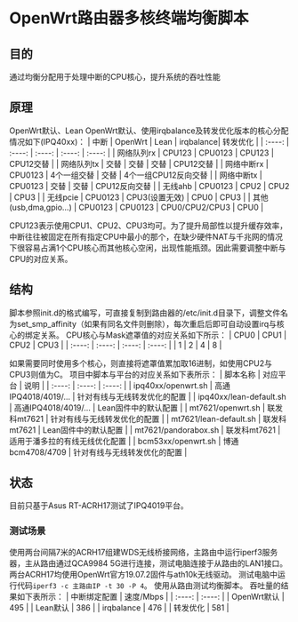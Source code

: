 # OpenWrt路由器多核终端均衡脚本
## 目的
通过均衡分配用于处理中断的CPU核心，提升系统的吞吐性能
## 原理
OpenWrt默认、Lean OpenWrt默认、使用irqbalance及转发优化版本的核心分配情况如下(IPQ40xx)：
| 中断 | OpenWrt | Lean | irqbalance| 转发优化 | 
| :----: | :----: | :----: | :----: | :----: |
| 网络队列rx | CPU123 | CPU0123 | CPU123 | CPU12交替 |
| 网络队列tx | 交替 | 交替 | 交替 | CPU12交替 |
| 网络中断rx | CPU0123 | 4个一组交替 | 交替 | 4个一组CPU12反向交替 |
| 网络中断tx | CPU0123 | 交替 | 交替 | CPU12反向交替 |
| 无线ahb | CPU0123 | CPU2 | CPU2 | CPU3 |
| 无线pcie | CPU0123 | CPU3(设置无效) | CPU0 | CPU3 |
| 其他(usb,dma,gpio...) | CPU0123 | CPU0123 | CPU0/CPU2/CPU3 | CPU0 |

CPU123表示使用CPU1、CPU2、CPU3均可。为了提升局部性以提升缓存效率，中断往往被固定在所有指定CPU中最小的那个，在缺少硬件NAT与千兆网的情况下很容易占满1个CPU核心而其他核心空闲，出现性能瓶颈。因此需要调整中断与CPU的对应关系。
## 结构
脚本参照init.d的格式编写，可直接复制到路由器的/etc/init.d目录下，调整文件名为set_smp_affinity（如果有同名文件则删除），每次重启后即可自动设置irq与核心的绑定关系。
CPU核心与Mask遮罩值的对应关系如下所示：
| CPU0 | CPU1 | CPU2 | CPU3 |
| :----: | :----: | :----: | :----: |
| 1 | 2 | 4 | 8 |

如果需要同时使用多个核心，则直接将遮罩值累加取16进制，如使用CPU2与CPU3则值为C。
项目中脚本与平台的对应关系如下表所示：
| 脚本名称 | 对应平台 | 说明 |
| :----: | :----: | :----: |
| ipq40xx/openwrt.sh | 高通IPQ4018/4019/... | 针对有线与无线转发优化的配置 |
| ipq40xx/lean-default.sh | 高通IPQ4018/4019/... | Lean固件中的默认配置 |
| mt7621/openwrt.sh | 联发科mt7621 | 针对有线与无线转发优化的配置 |
| mt7621/lean-default.sh | 联发科mt7621 | Lean固件中的默认配置 |
| mt7621/pandorabox.sh | 联发科mt7621 | 适用于潘多拉的有线无线优化配置 |
| bcm53xx/openwrt.sh | 博通bcm4708/4709 | 针对有线与无线转发优化的配置 |
## 状态
目前只基于Asus RT-ACRH17测试了IPQ4019平台。
### 测试场景
使用两台间隔7米的ACRH17组建WDS无线桥接网络，主路由中运行iperf3服务器，主从路由通过QCA9984 5G进行连接，测试电脑连接于从路由的LAN1接口。
两台ACRH17均使用OpenWrt官方19.07.2固件与ath10k无线驱动。
测试电脑中运行代码`iperf3 -c 主路由IP -t 30 -P 4`。
使用从路由测试均衡脚本。
吞吐量的结果如下表所示：
| 中断绑定配置 | 速度/Mbps |
| :----: | :----: |
| OpenWrt默认 | 495 |
| Lean默认 | 386 |
| irqbalance | 476 |
| 转发优化 | 581 |
